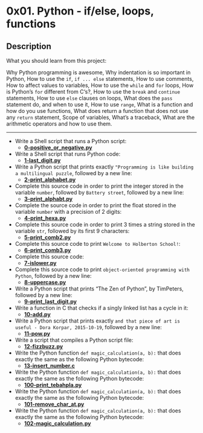# 0x01. Python - if/else, loops, functions
## Description
What you should learn from this project:

Why Python programming is awesome, Why indentation is so important in Python, How to use the `if`, `if ... else` statements, How to use comments, How to affect values to variables, How to use the `while` and `for` loops, How is Python’s `for` different from C‘s?, How to use the `break` and `continue` statements, How to use `else` clauses on loops, What does the `pass` statement do, and when to use it, How to use `range`, What is a function and how do you use functions, What does return a function that does not use any `return` statement, Scope of variables, What’s a traceback, What are the arithmetic operators and how to use them.

<hr>

* Write a Shell script that runs a Python script:
    * **[0-positive_or_negative.py](https://github.com/Samuel-IG16/alx-higher_level_programming/blob/master/0x01-python-if_else_loops_functions/0-positive_or_negative.py)**
* Write a Shell script that runs Python code:
    * **[1-last_digit.py](https://github.com/Samuel-IG16/alx-higher_level_programming/blob/master/0x01-python-if_else_loops_functions/1-last_digit.py)**
* Write a Python script that prints exactly `"Programming is like building a multilingual puzzle`, followed by a new line:
    * **[2-print_alphabet.py](https://github.com/Samuel-IG16/alx-higher_level_programming/blob/master/0x00-python-hello_world/2-print.py)**
* Complete this source code in order to print the integer stored in the variable `number`, followed by `Battery street`, followed by a new line:
    * **[3-print_alphabt.py](https://github.com/Samuel-IG16/alx-higher_level_programming/blob/master/0x00-python-hello_world/3-print_number.py)**
* Complete the source code in order to print the float stored in the variable `number` with a precision of 2 digits:
    * **[4-print_hexa.py](https://github.com/Samuel-IG16/alx-higher_level_programming/blob/master/0x00-python-hello_world/4-print_float.py)**
* Complete this source code in order to print 3 times a string stored in the variable `str`, followed by its first 9 characters:
    * **[5-print_comb2.py](https://github.com/Samuel-IG16/alx-higher_level_programming/blob/master/0x00-python-hello_world/5-print_string.py)**
* Complete this source code to print `Welcome to Holberton School!`:
    * **[6-print_comb3.py](https://github.com/Samuel-IG16/alx-higher_level_programming/blob/master/0x00-python-hello_world/6-concat.py)**
* Complete this source code:
    * **[7-islower.py](https://github.com/Samuel-IG16/alx-higher_level_programming/blob/master/0x00-python-hello_world/7-edges.py)**
* Complete this source code to print `object-oriented programming with Python`, followed by a new line:
    * **[8-uppercase.py](https://github.com/Samuel-IG16/alx-higher_level_programming/blob/master/0x00-python-hello_world/8-concat_edges.py)**
* Write a Python script that prints “The Zen of Python”, by TimPeters, followed by a new line:
    * **[9-print_last_digit.py](https://github.com/Samuel-IG16/alx-higher_level_programming/blob/master/0x00-python-hello_world/9-easter_egg.py)**
* Write a function in C that checks if a singly linked list has a cycle in it:
    * **[10-add.py](https://github.com/Samuel-IG16/alx-higher_level_programming/blob/master/0x00-python-hello_world/10-check_cycle.c)**
* Write a Python script that prints exactly `and that piece of art is useful - Dora Korpar, 2015-10-19`, followed by a new line:
    * **[11-pow.py](https://github.com/Samuel-IG16/alx-higher_level_programming/blob/master/0x00-python-hello_world/100-write.py)**
* Write a script that compiles a Python script file:
    * **[12-fizzbuzz.py](https://github.com/Samuel-IG16/alx-higher_level_programming/blob/master/0x00-python-hello_world/101-compile)**
* Write the Python function `def magic_calculation(a, b):` that does exactly the same as the following Python bytecode:
    * **[13-insert_number.c](https://github.com/Samuel-IG16/alx-higher_level_programming/blob/master/0x00-python-hello_world/102-magic_calculation.py)**
* Write the Python function `def magic_calculation(a, b):` that does exactly the same as the following Python bytecode:
    * **[100-print_tebahpla.py](https://github.com/Samuel-IG16/alx-higher_level_programming/blob/master/0x00-python-hello_world/102-magic_calculation.py)**
* Write the Python function `def magic_calculation(a, b):` that does exactly the same as the following Python bytecode:
    * **[101-remove_char_at.py](https://github.com/Samuel-IG16/alx-higher_level_programming/blob/master/0x00-python-hello_world/102-magic_calculation.py)**
* Write the Python function `def magic_calculation(a, b):` that does exactly the same as the following Python bytecode:
    * **[102-magic_calculation.py](https://github.com/Samuel-IG16/alx-higher_level_programming/blob/master/0x00-python-hello_world/102-magic_calculation.py)**
